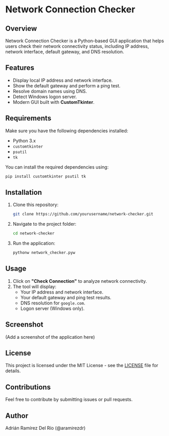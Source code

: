 # Network Connection Checker

## Overview

Network Connection Checker is a Python-based GUI application that helps users check their network connectivity status, including IP address, network interface, default gateway, and DNS resolution.

## Features

- Display local IP address and network interface.
- Show the default gateway and perform a ping test.
- Resolve domain names using DNS.
- Detect Windows logon server.
- Modern GUI built with **CustomTkinter**.

## Requirements

Make sure you have the following dependencies installed:

- Python 3.x
- `customtkinter`
- `psutil`
- `tk`

You can install the required dependencies using:

```sh
pip install customtkinter psutil tk
```

## Installation

1. Clone this repository:
   ```sh
   git clone https://github.com/yourusername/network-checker.git
   ```
2. Navigate to the project folder:
   ```sh
   cd network-checker
   ```
3. Run the application:
   ```sh
   pythonw network_checker.pyw
   ```

## Usage

1. Click on **"Check Connection"** to analyze network connectivity.
2. The tool will display:
   - Your IP address and network interface.
   - Your default gateway and ping test results.
   - DNS resolution for `google.com`.
   - Logon server (Windows only).

## Screenshot

(Add a screenshot of the application here)

## License

This project is licensed under the MIT License - see the [LICENSE](LICENSE) file for details.

## Contributions

Feel free to contribute by submitting issues or pull requests.

## Author

Adrián Ramírez Del Río (@aramirezdr)

